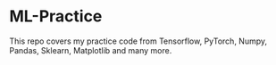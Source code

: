 # ML-Practice

This repo covers my practice code from Tensorflow, PyTorch, Numpy, Pandas, Sklearn, Matplotlib and many more. 

